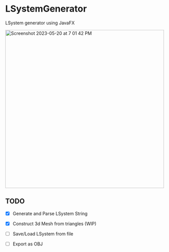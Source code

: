 # LSystemGenerator
LSystem generator using JavaFX

<img width="500" alt="Screenshot 2023-05-20 at 7 01 42 PM" src="https://github.com/Slaymish/LSystemGenerator/assets/21288505/b64e5cae-96dc-4f1d-8349-a6f91cb40059">

## TODO

- [X] Generate and Parse LSystem String
- [X] Construct 3d Mesh from triangles (WIP)
- [ ] Save/Load LSystem from file
- [ ] Export as OBJ





